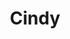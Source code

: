 ---
title: Cindy
date: 
draft: false

# descripcion
description : Círculos colgantes

materials: Plata 925

color: Plateado

dimensions: 4cm

code: 01-01-0038

type: "Aros"

categories: []

price: $2.970,00

price_eftvo: $2.525,00

# Images
# first image will be shown in the product page
images:
  # - image: "images/path_to_image"
  # La ubicacion de las imagenes es imagenes/Aros/Aros.Colgantes/01-01-0038-cindy
  - image: "./images/aros/colgantes/01-01-0038-circulos-colgantes_a.jpeg"
  - image: "./images/aros/colgantes/01-01-0038-circulos-colgantes_b.jpeg"
---